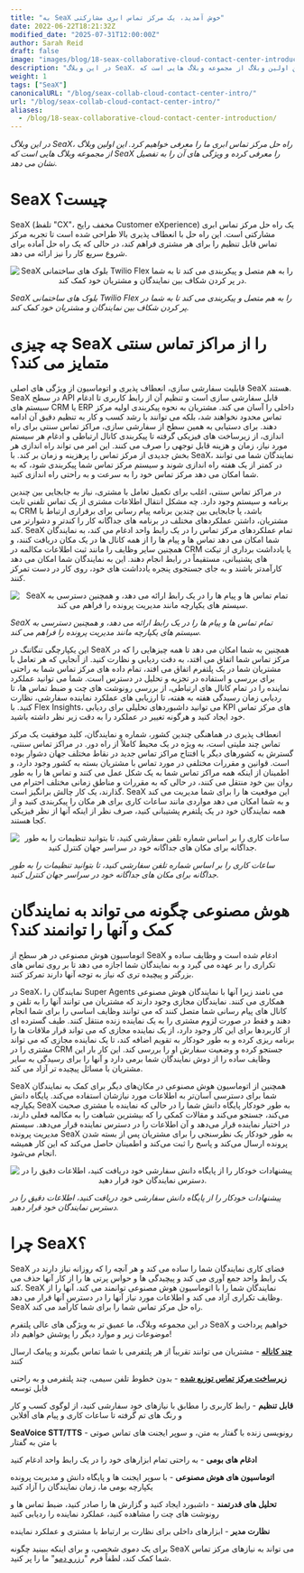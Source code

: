 ```yaml
---
title: "به SeaX خوش آمدید، یک مرکز تماس ابری مشارکتی"
date: 2022-06-22T18:21:32Z
modified_date: "2025-07-31T12:00:00Z"
author: Sarah Reid
draft: false
image: "images/blog/18-seax-collaborative-cloud-contact-center-introduction/SeaX_future.png"
description: "در این وبلاگ SeaX، راه حل مرکز تماس ابری ما را معرفی خواهیم کرد. این اولین وبلاگ از مجموعه وبلاگ هایی است که SeaX را معرفی کرده و ویژگی های آن را به تفصیل نشان می دهد."
weight: 1
tags: ["SeaX"]
canonicalURL: "/blog/seax-collab-cloud-contact-center-intro/"
url: "/blog/seax-collab-cloud-contact-center-intro/"
aliases: 
  - /blog/18-seax-collaborative-cloud-contact-center-introduction/
---
```


*در این وبلاگ SeaX، راه حل مرکز تماس ابری ما را معرفی خواهیم کرد. این اولین وبلاگ از مجموعه وبلاگ هایی است که SeaX را معرفی کرده و ویژگی های آن را به تفصیل نشان می دهد.*

# SeaX چیست؟

SeaX (تلفظ "CX"، مخفف رایج Customer eXperience) یک راه حل مرکز تماس ابری مشارکتی است. این راه حل با انعطاف پذیری بالا طراحی شده است تا تجربه مرکز تماس قابل تنظیم را برای هر مشتری فراهم کند، در حالی که یک راه حل آماده برای شروع سریع کار را نیز ارائه می دهد.

<center>
<img src="/images/blog/18-seax-collaborative-cloud-contact-center-introduction/seax-vs-flex.gif" alt="SeaX بلوک های ساختمانی Twilio Flex را به هم متصل و پیکربندی می کند تا به شما در پر کردن شکاف بین نمایندگان و مشتریان خود کمک کند.">
</center>

*SeaX بلوک های ساختمانی Twilio Flex را به هم متصل و پیکربندی می کند تا به شما در پر کردن شکاف بین نمایندگان و مشتریان خود کمک کند.*

# چه چیزی SeaX را از مراکز تماس سنتی متمایز می کند؟

قابلیت سفارشی سازی، انعطاف پذیری و اتوماسیون از ویژگی های اصلی SeaX هستند. SeaX در سطح API قابل سفارشی سازی است و تنظیم آن از رابط کاربری تا ادغام سیستم های CRM یا ERP داخلی را آسان می کند. مشتریان به نحوه پیکربندی اولیه مرکز تماس محدود نخواهند شد، بلکه می توانند با رشد کسب و کار به تنظیم دقیق آن ادامه دهند. برای دستیابی به همین سطح از سفارشی سازی، مراکز تماس سنتی برای راه اندازی، از زیرساخت های فیزیکی گرفته تا پیکربندی کانال ارتباطی و ادغام هر سیستم مورد نیاز، زمان و هزینه قابل توجهی را صرف می کنند. این امر می تواند راه اندازی هر بخش جدیدی از مرکز تماس را پرهزینه و زمان بر کند. با SeaX، نمایندگان شما می توانند در کمتر از یک هفته راه اندازی شوند و سیستم مرکز تماس شما پیکربندی شود، که به شما امکان می دهد مرکز تماس خود را به سرعت و به راحتی راه اندازی کنید.

در مراکز تماس سنتی، اغلب برای تکمیل تعامل با مشتری، نیاز به جابجایی بین چندین برنامه و سیستم وجود دارد. چه مشکل انتقال اطلاعات مشتری از یک تماس تلفنی ثابت به CRM باشد، یا جابجایی بین چندین برنامه پیام رسانی برای برقراری ارتباط با مشتریان، داشتن عملکردهای مختلف در برنامه های جداگانه کار را کندتر و دشوارتر می کند. SeaX تمام عملکردهای مرکز تماس را در یک رابط واحد ادغام می کند، به نمایندگان شما امکان می دهد تماس ها و پیام ها را از همه کانال ها در یک مکان دریافت کنند، و همچنین سایر وظایف را مانند ثبت اطلاعات مکالمه در CRM یا یادداشت برداری از تیکت های پشتیبانی، مستقیماً در رابط انجام دهند. این به نمایندگان شما امکان می دهد کارآمدتر باشند و به جای جستجوی پنجره یادداشت های خود، روی کار در دست تمرکز کنند.

<center>
<img src="/images/blog/18-seax-collaborative-cloud-contact-center-introduction/one-interface.png" alt="SeaX تمام تماس ها و پیام ها را در یک رابط ارائه می دهد، و همچنین دسترسی به سیستم های یکپارچه مانند مدیریت پرونده را فراهم می کند.">
</center>

*SeaX تمام تماس ها و پیام ها را در یک رابط ارائه می دهد، و همچنین دسترسی به سیستم های یکپارچه مانند مدیریت پرونده را فراهم می کند.*

این یکپارچگی تنگاتنگ در SeaX همچنین به شما امکان می دهد تا همه چیزهایی را که در مرکز تماس شما اتفاق می افتد، به دقت ردیابی و نظارت کنید. از آنجایی که هر تعامل با مشتریان شما در یک پلتفرم اتفاق می افتد، تمام داده های مرکز تماس شما به راحتی برای بررسی و استفاده در تجزیه و تحلیل در دسترس است. شما می توانید عملکرد نماینده را در تمام کانال های ارتباطی، از بررسی رونوشت های چت و ضبط تماس ها، تا ردیابی زمان رسیدگی هفته به هفته، تا ارزیابی های عملکرد نماینده سفارشی، نظارت کنید. با Flex Insights، می توانید داشبوردهای تحلیلی برای ردیابی KPI های مرکز تماس خود ایجاد کنید و هرگونه تغییر در عملکرد را به دقت زیر نظر داشته باشید.

انعطاف پذیری در هماهنگی چندین کشور، شماره و نمایندگان، کلید موفقیت یک مرکز تماس چند ملیتی است، به ویژه در یک محیط کاملاً از راه دور. در مراکز تماس سنتی، گسترش به کشورهای دیگر یا افتتاح مراکز تماس جدید در نقاط مختلف جهان دشوار بوده است. قوانین و مقررات مختلفی در مورد تماس با مشتریان بسته به کشور وجود دارد، و اطمینان از اینکه همه مراکز تماس شما به یک شکل عمل می کنند و تماس ها را به طور روان بین خود منتقل می کنند، در حالی که به مقررات و مناطق زمانی مختلف احترام می گذارند، یک کار چالش برانگیز است. SeaX این موقعیت ها را برای شما مدیریت می کند و به شما امکان می دهد مواردی مانند ساعات کاری برای هر مکان را پیکربندی کنید و از همه نمایندگان خود در یک پلتفرم پشتیبانی کنید، صرف نظر از اینکه آنها از نظر فیزیکی کجا هستند.

<center>
<img src="/images/blog/18-seax-collaborative-cloud-contact-center-introduction/hours.png" alt="ساعات کاری را بر اساس شماره تلفن سفارشی کنید، تا بتوانید تنظیمات را به طور جداگانه برای مکان های جداگانه خود در سراسر جهان کنترل کنید.">
</center>

*ساعات کاری را بر اساس شماره تلفن سفارشی کنید، تا بتوانید تنظیمات را به طور جداگانه برای مکان های جداگانه خود در سراسر جهان کنترل کنید.*

# هوش مصنوعی چگونه می تواند به نمایندگان کمک و آنها را توانمند کند؟

اتوماسیون هوش مصنوعی در هر سطح از SeaX ادغام شده است و وظایف ساده و تکراری را بر عهده می گیرد و به نمایندگان شما اجازه می دهد تا بر روی تماس های بزرگتر و پیچیده تری که نیاز به توجه آنها دارند تمرکز کنند.

در SeaX، نمایندگان را Super Agents می نامند زیرا آنها با نمایندگان هوش مصنوعی همکاری می کنند. نمایندگان مجازی وجود دارند که مشتریان می توانند آنها را به تلفن و کانال های پیام رسانی شما متصل کنند که می توانند وظایف اساسی را برای شما انجام دهند و فقط در صورت لزوم مشتری را به یک نماینده زنده منتقل کنند. طیف گسترده ای از کاربردها برای این کار وجود دارد، از یک نماینده مجازی که می تواند قرار ملاقات ها را برنامه ریزی کرده و به طور خودکار به تقویم اضافه کند، تا یک نماینده مجازی که می تواند مشتری را در CRM جستجو کرده و وضعیت سفارش او را بررسی کند. این کار بار این وظایف ساده را از دوش نمایندگان شما برمی دارد و آنها را برای رسیدگی به سایر مشتریان با مسائل پیچیده تر آزاد می کند.

SeaX همچنین از اتوماسیون هوش مصنوعی در مکان‌های دیگر برای کمک به نمایندگان شما برای دسترسی آسان‌تر به اطلاعات مورد نیازشان استفاده می‌کند. پایگاه دانش یکپارچه SeaX به طور خودکار پایگاه دانش شما را در حالی که نماینده با مشتری صحبت می‌کند، جستجو می‌کند و مقالات کمکی را که بیشترین شباهت را به مکالمه فعلی دارند، در اختیار نماینده قرار می‌دهد و آن اطلاعات را در دسترس نماینده قرار می‌دهد. سیستم مدیریت پرونده SeaX به طور خودکار یک نظرسنجی را برای مشتریان پس از بسته شدن پرونده ارسال می‌کند و پاسخ را ثبت می‌کند و اطمینان حاصل می‌کند که این کار همیشه انجام می‌شود.

<center>
<img src="/images/blog/18-seax-collaborative-cloud-contact-center-introduction/kb.png" alt="پیشنهادات خودکار را از پایگاه دانش سفارشی خود دریافت کنید، اطلاعات دقیق را در دسترس نمایندگان خود قرار دهید.">
</center>

*پیشنهادات خودکار را از پایگاه دانش سفارشی خود دریافت کنید، اطلاعات دقیق را در دسترس نمایندگان خود قرار دهید.*

# چرا SeaX؟

SeaX فضای کاری نمایندگان شما را ساده می کند و هر آنچه را که روزانه نیاز دارند در یک رابط واحد جمع آوری می کند و پیچیدگی ها و حواس پرتی ها را از کار آنها حذف می کند. SeaX نمایندگان شما را با اتوماسیون هوش مصنوعی توانمند می کند، آنها را از وظایف تکراری آزاد می کند و اطلاعات مورد نیاز آنها را در دسترس آنها قرار می دهد. SeaX راه حل مرکز تماس شما را برای شما کارآمد می کند.

در این مجموعه وبلاگ، ما عمیق تر به ویژگی های عالی پلتفرم SeaX خواهیم پرداخت و موضوعات زیر و موارد دیگر را پوشش خواهیم داد!

[**چند کاناله**](https://seasalt.ai/blog/19-seax-omnichannel-communication/) - مشتریان می توانند تقریباً از هر پلتفرمی با شما تماس بگیرند و پیامک ارسال کنند

[**زیرساخت مرکز تماس توزیع شده**](https://seasalt.ai/blog/20-seax-distributed-contact-center/) - بدون خطوط تلفن سیمی، چند پلتفرمی و به راحتی قابل توسعه

**قابل تنظیم** - رابط کاربری را مطابق با نیازهای خود سفارشی کنید، از لوگوی کسب و کار و رنگ های تم گرفته تا ساعات کاری و پیام های آفلاین

**SeaVoice STT/TTS** - رونویسی زنده با گفتار به متن، و سوپر ایجنت های تماس صوتی با متن به گفتار

**ادغام های بومی** - به راحتی تمام ابزارهای خود را در یک رابط واحد ادغام کنید

**اتوماسیون های هوش مصنوعی** - با سوپر ایجنت ها و پایگاه دانش و مدیریت پرونده یکپارچه بومی ما، زمان نمایندگان را آزاد کنید

**تحلیل های قدرتمند** - داشبورد ایجاد کنید و گزارش ها را صادر کنید، ضبط تماس ها و رونوشت های چت را مشاهده کنید، عملکرد نماینده را ردیابی کنید

**نظارت مدیر** - ابزارهای داخلی برای نظارت بر ارتباط با مشتری و عملکرد نماینده

برای یک دموی شخصی، و برای اینکه ببینید چگونه SeaX می تواند به نیازهای مرکز تماس شما کمک کند، لطفاً فرم "[رزرو دمو](https://meetings.hubspot.com/seasalt-ai/seasalt-meeting)" ما را پر کنید.

